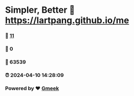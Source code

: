 # Simpler, Better :link: https://lartpang.github.io/me 
### :page_facing_up: [11](https://lartpang.github.io/me/tag.html) 
### :speech_balloon: 0 
### :hibiscus: 63539 
### :alarm_clock: 2024-04-10 14:28:09 
### Powered by :heart: [Gmeek](https://github.com/Meekdai/Gmeek)
